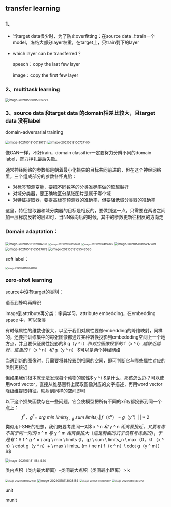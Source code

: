 ## transfer learning

### 1、

* 当target data很少时，为了防止overfitting：在source data 上train一个model，冻结大部分layer权重，在target上，只train剩下的layer

* which layer can be transferred？

  speech：copy the last few layer

  image：copy the first few layer



### 2、multitask learning

<img src="/Users/lishuo/Library/Application Support/typora-user-images/image-20210518095005727.png" alt="image-20210518095005727" style="zoom:67%;" />

### 3、source data 和target data 的domain相差比较大，且target data 没有label 

domain-adversarial training

<img src="/Users/lishuo/Library/Application Support/typora-user-images/image-20210518100139751.png" alt="image-20210518100139751" style="zoom:67%;" />

<img src="/Users/lishuo/Library/Application Support/typora-user-images/image-20210518100727100.png" alt="image-20210518100727100" style="zoom:67%;" />

像GAN一样，不好train，domain classifier一定要努力分辨不同的domain label，奋力挣扎最后失败。

通常神经网络的参数都是朝着最小化损失的目标共同前进的，但在这个神经网络里，三个组成部分的参数各怀鬼胎：

- 对标签预测变量，要把不同数字的分类准确率做的超越越好
- 对域分类器，要正确地区分某张图片是属于哪个域
- 对特征提取器，要提高标签预测器的准确率，但要降低域分类器的准确率

这里，特征提取器和域分类器的目标是相反的，要做到这一点，只需要在两者之间加一层梯度反转的层即可，当NN做向后的时候，其中的参数更新往相反的方向走

### Domain adaptation：

<img src="/Users/lishuo/Library/Application Support/typora-user-images/image-20210518162106708.png" alt="image-20210518162106708" style="zoom:67%;" />

<img src="/Users/lishuo/Library/Application Support/typora-user-images/image-20210518162553408.png" alt="image-20210518162553408" style="zoom:50%;" />

<img src="/Users/lishuo/Library/Application Support/typora-user-images/image-20210518164156845.png" alt="image-20210518164156845" style="zoom:50%;" />

<img src="/Users/lishuo/Library/Application Support/typora-user-images/image-20210518165217289.png" alt="image-20210518165217289" style="zoom:67%;" />

<img src="/Users/lishuo/Library/Application Support/typora-user-images/image-20210518165527878.png" alt="image-20210518165527878" style="zoom:67%;" />

<img src="/Users/lishuo/Library/Application Support/typora-user-images/image-20210518165543536.png" alt="image-20210518165543536" style="zoom:67%;" />

soft label： 

<img src="/Users/lishuo/Library/Application Support/typora-user-images/image-20210518170841368.png" alt="image-20210518170841368" style="zoom:50%;" />

### zero-shot learning

source中没有target的类别：

语音到蜂鸣再辨识

image到attribute再分类：字典学习，attribute embedding，在embedding space 中，可以聚类

有时候属性的维数也很大，以至于我们对属性要做embedding的降维映射，同样的，还要把训练集中的每张图像都通过某种转换投影到embeddding空间上一个地方点，并且要保证属性投影的$ g（y ^ i）$和对应图像投影的$ f（x ^ i）$越接近越好，这里的$ f（x ^ n）$和$ g（y ^ n） $可以是两个神经网络

当遇到新的图像时，只需要将其投影到相同的空间，即可判断它与哪些属性对应的类别更接近

但如果我们根本就无法发现每个动物的属性$ y ^ i $是什么，那该怎么办？可以使用word vector，直接从维基百科上爬取图像对应的文字描述，再用word vector降级维提取特征，映射到同样的空间即可

以下这个损失函数存在一些问题，它会使模型把所有不同的x和y都投影到同一个点上：$$ f ^ *，g ^* = \ arg \ min \ limits_ {f，g} \ sum \ limits_n || f（x ^ n）-g（y ^ n）|| *2 $$类似用t-SNE的思想，我们既要考虑同一对$ x ^ n $和$ y ^ n $距离要接近，又要考虑不属于同一对的$ x ^ n $与$ y ^ m $距离要拉大（这是前面的式子没有考虑到的），于是有：$$ f ^ *g ^* = \ arg \ min \ limits {f，g} \ sum \ limits_n \ max（0，kf （x ^ n）\ cdot g（y ^ n）+ \ max \ limits_ {m \ ne n} f（x ^ n）\ cdot g（y ^ m））$$

<img src="/Users/lishuo/Library/Application Support/typora-user-images/image-20210518111841520.png" alt="image-20210518111841520" style="zoom:67%;" />

类内点积（类内最大距离）-类间最大点积（类间最小距离）> k

<img src="/Users/lishuo/Library/Application Support/typora-user-images/image-20210518113021691.png" alt="image-20210518113021691" style="zoom:50%;" />

<img src="/Users/lishuo/Library/Application Support/typora-user-images/image-20210518113038186.png" alt="image-20210518113038186" style="zoom:67%;" />

<img src="/Users/lishuo/Library/Application Support/typora-user-images/image-20210518113500507.png" alt="image-20210518113500507" style="zoom:50%;" />



<img src="/Users/lishuo/Library/Application Support/typora-user-images/image-20210518194631270.png" alt="image-20210518194631270" style="zoom:50%;" />

unit

munit

